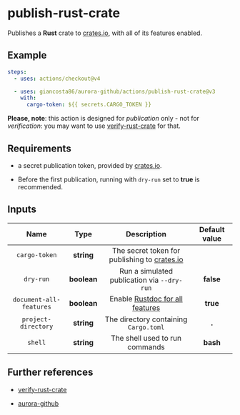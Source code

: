 # publish-rust-crate

Publishes a **Rust** crate to [crates.io](https://crates.io/), with all of its features enabled.

## Example

```yaml
steps:
  - uses: actions/checkout@v4

  - uses: giancosta86/aurora-github/actions/publish-rust-crate@v3
    with:
      cargo-token: ${{ secrets.CARGO_TOKEN }}
```

**Please, note**: this action is designed for _publication_ only - not for _verification_: you may want to use [verify-rust-crate](../verify-rust-crate/README.md) for that.

## Requirements

- a secret publication token, provided by [crates.io](https://crates.io/).

- Before the first publication, running with `dry-run` set to **true** is recommended.

## Inputs

|          Name           |    Type     |                            Description                             | Default value |
| :---------------------: | :---------: | :----------------------------------------------------------------: | :-----------: |
|      `cargo-token`      | **string**  | The secret token for publishing to [crates.io](https://crates.io/) |               |
|        `dry-run`        | **boolean** |            Run a simulated publication via `--dry-run`             |   **false**   |
| `document-all-features` | **boolean** | Enable [Rustdoc for all features](https://docs.rs/about/metadata)  |   **true**    |
|   `project-directory`   | **string**  |               The directory containing `Cargo.toml`                |     **.**     |
|         `shell`         | **string**  |                   The shell used to run commands                   |   **bash**    |

## Further references

- [verify-rust-crate](../verify-rust-crate/README.md)

- [aurora-github](../../README.md)
